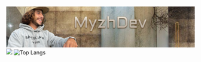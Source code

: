
![from_assets](https://github.com/MyzhDev/MyzhDev/blob/main/assets/BANNIERE%20GITHUB.png)
<img src="https://github-readme-streak-stats.herokuapp.com/?user=MyzhDev&theme=dark" width="48%" >
![Top Langs](https://github-readme-stats.vercel.app/api/top-langs/?username=MyzhDev&layout=compact&theme=dark)



<!--

**MyzhDev/MyzhDev** is a ✨ _special_ ✨ repository because its `README.md` (this file) appears on your GitHub profile.

Here are some ideas to get you started:

- 🔭 I’m currently working on ...
- 🌱 I’m currently learning ...
- 👯 I’m looking to collaborate on ...
- 🤔 I’m looking for help with ...
- 💬 Ask me about ...
- 📫 How to reach me: ...
- 😄 Pronouns: ...
- ⚡ Fun fact: ...
-->
